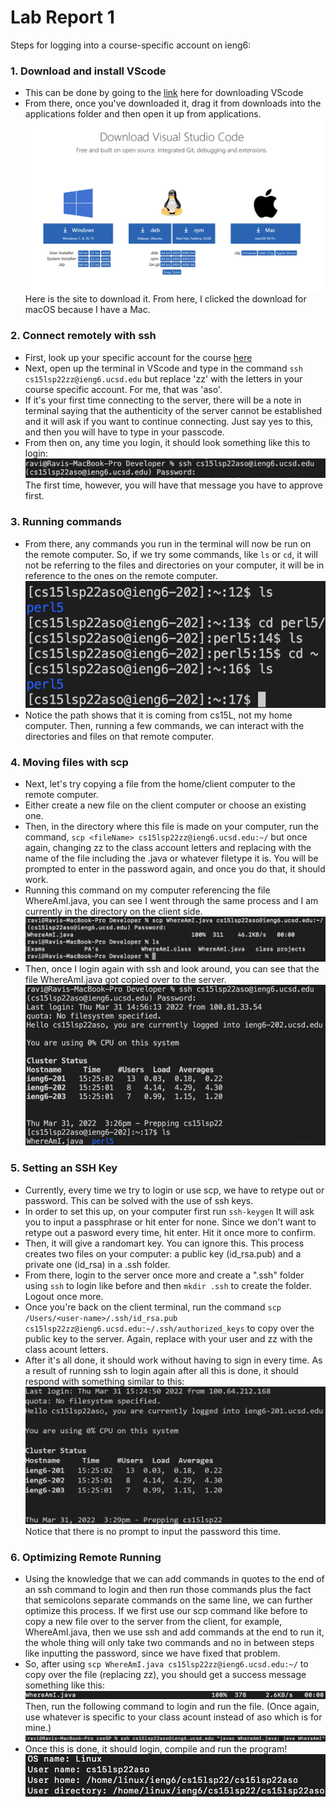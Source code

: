 # Lab Report 1


Steps for logging into a course-specific account on ieng6:
### 1. Download and install VScode
*  This can be done by going to the [link](https://code.visualstudio.com/download) here for downloading VScode
* From there, once you've downloaded it, drag it from downloads into the applications folder and then open it up from applications.
![Image](VScode.png) Here is the site to download it. From here, I clicked the download for macOS because I have a Mac.

### 2. Connect remotely with ssh
* First, look up your specific account for the course [here](https://sdacs.ucsd.edu/~icc/index.php)
* Next, open up the terminal in VScode and type in the command `ssh cs15lsp22zz@ieng6.ucsd.edu` but replace 'zz' with the letters in your course specific account. For me, that was 'aso'.
* If it's your first time connecting to the server, there will be a note in terminal saying that the authenticity of the server cannot be established and it will ask if you want to continue connecting. Just say yes to this, and then you will have to type in your passcode.
* From then on, any time you login, it should look something like this to login: ![Image](ssh1.png) The first time, however, you will have that message you have to approve first.

### 3. Running commands
* From there, any commands you run in the terminal will now be run on the remote computer. So, if we try some commands, like `ls` or `cd`, it will not be referring to the files and directories on your computer, it will be in reference to the ones on the remote computer.  
![Image](commands.png)
* Notice the path shows that it is coming from cs15L, not my home computer. Then, running a few commands, we can interact with the directories and files on that remote computer.

### 4. Moving files with scp
* Next, let's try copying a file from the home/client computer to the remote computer. 
* Either create a new file on the client computer or choose an existing one.
* Then, in the directory where this file is made on your computer, run the command, `scp <fileName> cs15lsp22zz@ieng6.ucsd.edu:~/` but once again, changing zz to the class account letters and replacing <fileName> with the name of the file including the .java or whatever filetype it is. You will be prompted to enter in the password again, and once you do that, it should work.
* Running this command on my computer referencing the file WhereAmI.java, you can see I went through the same process and I am currently in the directory on the client side. ![Image](scp1.png)
* Then, once I login again with ssh and look around, you can see that the file WhereAmI.java got copied over to the server. ![Image](scp2.png)

### 5. Setting an SSH Key
* Currently, every time we try to login or use scp, we have to retype out or password. This can be solved with the use of ssh keys.
* In order to set this up, on your computer first run `ssh-keygen` It will ask you to input a passphrase or hit enter for none. Since we don't want to retype out a pasword every time, hit enter. Hit it once more to confirm. 
* Then, it will give a randomart key. You can ignore this. This process creates two files on your computer: a public key (id_rsa.pub) and a private one (id_rsa) in a .ssh folder.
* From there, login to the server once more and create a ".ssh" folder using `ssh` to login like before and then `mkdir .ssh` to create the folder. Logout once more. 
* Once you're back on the client terminal, run the command `scp /Users/<user-name>/.ssh/id_rsa.pub cs15lsp22zz@ieng6.ucsd.edu:~/.ssh/authorized_keys` to copy over the public key to the server. Again, replace <user-name> with your user and zz with the class acount letters.
* After it's all done, it should work without having to sign in every time. As a result of running ssh to login again after all this is done, it should respond with something similar to this: 
![Image](SSH-keygen.png)
Notice that there is no prompt to input the password this time.

### 6. Optimizing Remote Running
* Using the knowledge that we can add commands in quotes to the end of an ssh command to login and then run those commands plus the fact that semicolons separate commands on the same line, we can further optimize this process. If we first use our scp command like before to copy a new file over to the server from the client, for example, WhereAmI.java, then we use ssh and add commands at the end to run it, the whole thing will only take two commands and no in between steps like inputting the password, since we have fixed that problem. 
* So, after using `scp WhereAmI.java cs15lsp22zz@ieng6.ucsd.edu:~/` to copy over the file (replacing zz), you should get a success message something like this:
![Image](optimizep1.png)
Then, run the following command to login and run the file. (Once again, use whatever is specific to your class acount instead of aso which is for mine.)
![Image](optimizep2.png)
* Once this is done, it should login, compile and run the program!
![Image](optimizep3.png)